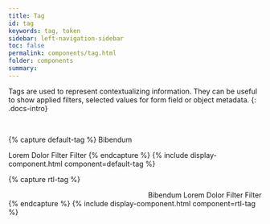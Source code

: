 ```yaml
---
title: Tag
id: tag
keywords: tag, token
sidebar: left-navigation-sidebar
toc: false
permalink: components/tag.html
folder: components
summary:
---
```


Tags are used to represent contextualizing information. They can be useful to show applied filters, selected values for form field or object metadata.
{: .docs-intro}

<br>

{% capture default-tag %}
<span class="fd-tag" role="button">
  Bibendum
  <span class="fd-tag__close"></span>
</span>

<span class="fd-tag" role="button">
  Lorem
  <span class="fd-tag__close"></span>
</span>

<span class="fd-tag" role="button">
  Dolor
  <span class="fd-tag__close"></span>
</span>

<span class="fd-tag" role="button">
  Filter
  <span class="fd-tag__close"></span>
</span>

<span class="fd-tag" role="button">
  Filter
  <span class="fd-tag__close"></span>
</span>
{% endcapture %}
{% include display-component.html component=default-tag %}

{% capture rtl-tag %}
<div dir="rtl">
  <span class="fd-tag" role="button">
    Bibendum
    <span class="fd-tag__close"></span>
  </span>

  <span class="fd-tag" role="button">
    Lorem
    <span class="fd-tag__close"></span>
  </span>

  <span class="fd-tag" role="button">
    Dolor
    <span class="fd-tag__close"></span>
  </span>

  <span class="fd-tag" role="button">
    Filter
    <span class="fd-tag__close"></span>
  </span>

  <span class="fd-tag" role="button">
    Filter
    <span class="fd-tag__close"></span>
  </span>
</div>
{% endcapture %}
{% include display-component.html component=rtl-tag %}
